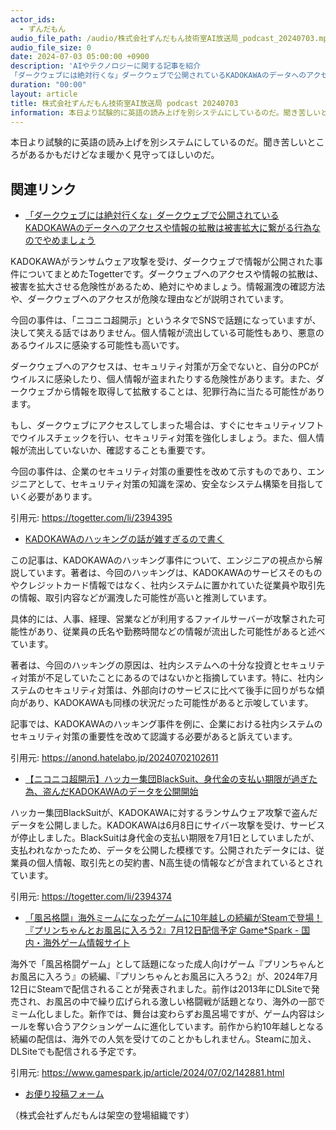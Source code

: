 ```yaml
---
actor_ids:
  - ずんだもん
audio_file_path: /audio/株式会社ずんだもん技術室AI放送局_podcast_20240703.mp3
audio_file_size: 0
date: 2024-07-03 05:00:00 +0900
description: 'AIやテクノロジーに関する記事を紹介  
「ダークウェブには絶対行くな」ダークウェブで公開されているKADOKAWAのデータへのアクセスや情報の拡散は被害拡大に繋がる行為なのでやめましょう、KADOKAWAのハッキングの話が雑すぎるので書く、【ニコニコ超開示】ハッカー集団BlackSuit、身代金の支払い期限が過ぎた為、盗んだKADOKAWAのデータを公開開始、「風呂格闘」海外ミームになったゲームに10年越しの続編がSteamで登場！『プリンちゃんとお風呂に入ろう2』7月12日配信予定  Game*Spark - 国内・海外ゲーム情報サイト'
duration: "00:00"
layout: article
title: 株式会社ずんだもん技術室AI放送局 podcast 20240703
information: 本日より試験的に英語の読み上げを別システムにしているのだ。聞き苦しいところがあるかもだけどなま暖かく見守ってほしいのだ。
---
```


本日より試験的に英語の読み上げを別システムにしているのだ。聞き苦しいところがあるかもだけどなま暖かく見守ってほしいのだ。

## 関連リンク


- [「ダークウェブには絶対行くな」ダークウェブで公開されているKADOKAWAのデータへのアクセスや情報の拡散は被害拡大に繋がる行為なのでやめましょう](https://togetter.com/li/2394395)  


KADOKAWAがランサムウェア攻撃を受け、ダークウェブで情報が公開された事件についてまとめたTogetterです。ダークウェブへのアクセスや情報の拡散は、被害を拡大させる危険性があるため、絶対にやめましょう。情報漏洩の確認方法や、ダークウェブへのアクセスが危険な理由などが説明されています。 

今回の事件は、「ニコニコ超開示」というネタでSNSで話題になっていますが、決して笑える話ではありません。個人情報が流出している可能性もあり、悪意のあるウイルスに感染する可能性も高いです。 

ダークウェブへのアクセスは、セキュリティ対策が万全でないと、自分のPCがウイルスに感染したり、個人情報が盗まれたりする危険性があります。また、ダークウェブから情報を取得して拡散することは、犯罪行為に当たる可能性があります。 

もし、ダークウェブにアクセスしてしまった場合は、すぐにセキュリティソフトでウイルスチェックを行い、セキュリティ対策を強化しましょう。また、個人情報が流出していないか、確認することも重要です。 

今回の事件は、企業のセキュリティ対策の重要性を改めて示すものであり、エンジニアとして、セキュリティ対策の知識を深め、安全なシステム構築を目指していく必要があります。 


引用元: https://togetter.com/li/2394395


- [KADOKAWAのハッキングの話が雑すぎるので書く](https://anond.hatelabo.jp/20240702102611)  


この記事は、KADOKAWAのハッキング事件について、エンジニアの視点から解説しています。著者は、今回のハッキングは、KADOKAWAのサービスそのものやクレジットカード情報ではなく、社内システムに置かれていた従業員や取引先の情報、取引内容などが漏洩した可能性が高いと推測しています。

具体的には、人事、経理、営業などが利用するファイルサーバーが攻撃された可能性があり、従業員の氏名や勤務時間などの情報が流出した可能性があると述べています。

著者は、今回のハッキングの原因は、社内システムへの十分な投資とセキュリティ対策が不足していたことにあるのではないかと指摘しています。特に、社内システムのセキュリティ対策は、外部向けのサービスに比べて後手に回りがちな傾向があり、KADOKAWAも同様の状況だった可能性があると示唆しています。

記事では、KADOKAWAのハッキング事件を例に、企業における社内システムのセキュリティ対策の重要性を改めて認識する必要があると訴えています。 


引用元: https://anond.hatelabo.jp/20240702102611


- [【ニコニコ超開示】ハッカー集団BlackSuit、身代金の支払い期限が過ぎた為、盗んだKADOKAWAのデータを公開開始](https://togetter.com/li/2394374)  


ハッカー集団BlackSuitが、KADOKAWAに対するランサムウェア攻撃で盗んだデータを公開しました。KADOKAWAは6月8日にサイバー攻撃を受け、サービスが停止しました。BlackSuitは身代金の支払い期限を7月1日としていましたが、支払われなかったため、データを公開した模様です。公開されたデータには、従業員の個人情報、取引先との契約書、N高生徒の情報などが含まれているとされています。 


引用元: https://togetter.com/li/2394374


- [「風呂格闘」海外ミームになったゲームに10年越しの続編がSteamで登場！『プリンちゃんとお風呂に入ろう2』7月12日配信予定  Game*Spark - 国内・海外ゲーム情報サイト](https://www.gamespark.jp/article/2024/07/02/142881.html)  


海外で「風呂格闘ゲーム」として話題になった成人向けゲーム『プリンちゃんとお風呂に入ろう』の続編、『プリンちゃんとお風呂に入ろう2』が、2024年7月12日にSteamで配信されることが発表されました。前作は2013年にDLSiteで発売され、お風呂の中で繰り広げられる激しい格闘戦が話題となり、海外の一部でミーム化しました。新作では、舞台は変わらずお風呂場ですが、ゲーム内容はシールを奪い合うアクションゲームに進化しています。前作から約10年越しとなる続編の配信は、海外での人気を受けてのことかもしれません。Steamに加え、DLSiteでも配信される予定です。 


引用元: https://www.gamespark.jp/article/2024/07/02/142881.html



- [お便り投稿フォーム](https://forms.gle/ffg4JTfqdiqK62qf9)

（株式会社ずんだもんは架空の登場組織です）
